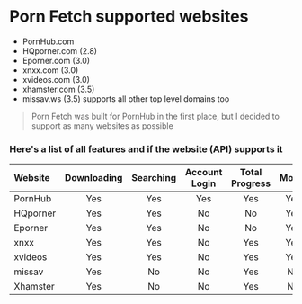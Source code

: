 # Porn Fetch supported websites
- PornHub.com
- HQporner.com (2.8) 
- Eporner.com (3.0)
- xnxx.com (3.0)
- xvideos.com (3.0)
- xhamster.com (3.5)
- missav.ws (3.5) supports all other top level domains too


> Porn Fetch was built for PornHub in the first place, but I decided to support as many websites as possible

### Here's a list of all features and if the website (API) supports it


| Website  | Downloading | Searching | Account Login | Total Progress | Model |
|:---------|:-----------:|:---------:|:-------------:|:--------------:|:-----:|
| PornHub  |     Yes     |    Yes    |      Yes      |      Yes       |  Yes  |
| HQporner |     Yes     |    Yes    |      No       |       No       |  Yes  |
| Eporner  |     Yes     |    Yes    |      No       |       No       |  Yes  |
| xnxx     |     Yes     |    Yes    |      No       |      Yes       |  Yes  |
| xvideos  |     Yes     |    Yes    |      No       |      Yes       |  Yes  |
| missav   |     Yes     |    No     |      No       |      Yes       |  No   | 
| Xhamster |     Yes     |    No     |      No       |      Yes       |  No   | 